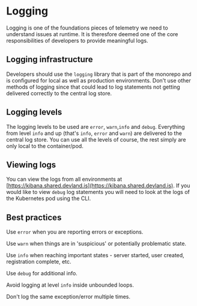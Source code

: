 # Logging

Logging is one of the foundations pieces of telemetry we need to understand issues at runtime. It is theresfore deemed one of the core responsibilities of developers to provide meaningful logs.

## Logging infrastructure

Developers should use the `logging` library that is part of the monorepo and is configured for local as well as production environments.
Don't use other methods of logging since that could lead to log statements not getting delivered correctly to the central log store.

## Logging levels

The logging levels to be used are `error`, `warn`,`info` and `debug`.
Everything from level `info` and up (that's `info`, `error` and `warn`) are delivered to the central log store.
You can use all the levels of course, the rest simply are only local to the container/pod.

## Viewing logs

You can view the logs from all environments at [https://kibana.shared.devland.is](https://kibana.shared.devland.is). If you would like to view `debug` log statements you will need to look at the logs of the Kubernetes pod using the CLI.

## Best practices

Use `error` when you are reporting errors or exceptions.

Use `warn` when things are in 'suspicious' or potentially problematic state.

Use `info` when reaching important states - server started, user created, registration complete, etc.

Use `debug` for additional info.

Avoid logging at level `info` inside unbounded loops.

Don't log the same exception/error multiple times.
